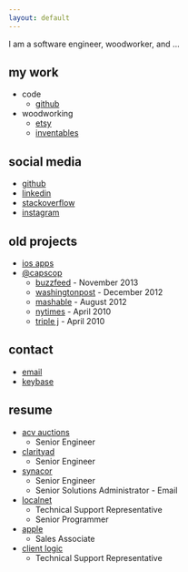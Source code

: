 ```yaml
---
layout: default
---
```


I am a software engineer, woodworker, and ...

## my work
* code
    * [github](https://github.com/natefanaro)
* woodworking
    * [etsy](https://www.etsy.com/shop/MidCenturyMadeNow)
    * [inventables](https://www.inventables.com/users/nate-fanaro)

## social media
* [github](https://github.com/natefanaro)
* [linkedin](https://www.linkedin.com/in/natefanaro/)
* [stackoverflow](https://stackoverflow.com/users/50501/nate)
* [instagram](https://instagram.com/natefanaro)

## old projects
* [ios apps](https://sensortower.com/ios/publisher/nate-fanaro/371951988/)
* [@capscop](https://twitter.com/capscop)
    * [buzzfeed](https://www.buzzfeed.com/juliapugachevsky/reasons-capscop-is-the-most-hilarious-buzzkill-on-twitter#.tgEgDYK3W) - November 2013
    * [washingtonpost](https://www.washingtonpost.com/lifestyle/style/caps-lock-and-load-on-twitter/2012/12/09/c1ca09cc-3fbb-11e2-bca3-aadc9b7e29c5_story.html) - December 2012
    * [mashable](http://mashable.com/2012/08/13/caps-lock-infographic/#Tg8561qUy8q1) - August 2012
    * [nytimes](http://www.nytimes.com/2010/04/29/fashion/29twitter.html) - April 2010
    * [triple j](https://soundcloud.com/natefanaro/capscop-on-triple-j) - April 2010

## contact
* [email](mailto:natefanaro@gmail.com)
* [keybase](https://keybase.io/natefanaro)

## resume
* [acv auctions](https://acvauctions.com)
    * Senior Engineer
* [clarityad](https://clarityad.com)
    * Senior Engineer
* [synacor](https://synacor.com)
    * Senior Engineer
    * Senior Solutions Administrator - Email
* [localnet](https://localnet.com)
    * Technical Support Representative
    * Senior Programmer
* [apple](https://apple.com)
    * Sales Associate
* [client logic](#)
    * Technical Support Representative
      
